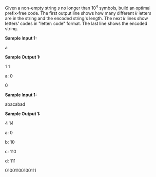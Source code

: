 Given a non-empty string <i>s</i> no longer than 10<sup>4</sup> symbols, build an optimal prefix-free code.
The first output line shows how many different <i>k</i> letters are in the string and the encoded string's length.
The next <i>k</i> lines show letters' codes in "letter: code" format. The last line shows the encoded string.

<b>Sample Input 1:</b>

a

<b>Sample Output 1:</b>

1 1

a: 0

0

<b>Sample Input 1:</b>

abacabad

<b>Sample Output 1:</b>

4 14

a: 0

b: 10

c: 110

d: 111

01001100100111
